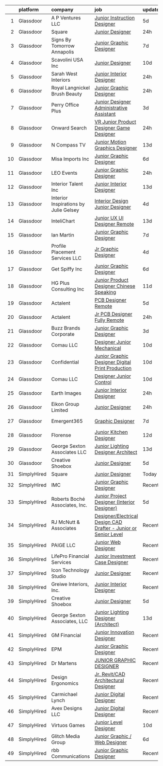 

|    | platform    | company                               | job                                                                                                                                                                                                                                                                                                                                                                                                                                                                                                                                                                                                                                                                                                                                                                                                                                                                                                                                                                                                                                                                                                                                                                                                                                                                                                                                                                                                                          | update_time   | location            |
|---:|:------------|:--------------------------------------|:-----------------------------------------------------------------------------------------------------------------------------------------------------------------------------------------------------------------------------------------------------------------------------------------------------------------------------------------------------------------------------------------------------------------------------------------------------------------------------------------------------------------------------------------------------------------------------------------------------------------------------------------------------------------------------------------------------------------------------------------------------------------------------------------------------------------------------------------------------------------------------------------------------------------------------------------------------------------------------------------------------------------------------------------------------------------------------------------------------------------------------------------------------------------------------------------------------------------------------------------------------------------------------------------------------------------------------------------------------------------------------------------------------------------------------|:--------------|:--------------------|
|  1 | Glassdoor   | A P Ventures LLC                      | [Junior Instruction Designer](https://www.glassdoor.com/partner/jobListing.htm?pos=129&ao=1136043&s=58&guid=000001825d595386b9247b1c259795f6&src=GD_JOB_AD&t=SR&vt=w&ea=1&cs=1_b6c953a7&cb=1659423511822&jobListingId=1008034207617&jrtk=3-0-1g9eliktek61i801-1g9eliku1h4fv800-3225f967fbae159e-)                                                                                                                                                                                                                                                                                                                                                                                                                                                                                                                                                                                                                                                                                                                                                                                                                                                                                                                                                                                                                                                                                                                            | 5d            | Maryland            |
|  2 | Glassdoor   | Square                                | [Junior Designer](https://www.glassdoor.com/partner/jobListing.htm?pos=126&ao=1136043&s=58&guid=000001825d595386b9247b1c259795f6&src=GD_JOB_AD&t=SR&vt=w&ea=1&cs=1_d3b8b33a&cb=1659423511822&jobListingId=1008044709869&jrtk=3-0-1g9eliktek61i801-1g9eliku1h4fv800-17650a355c34feb1-)                                                                                                                                                                                                                                                                                                                                                                                                                                                                                                                                                                                                                                                                                                                                                                                                                                                                                                                                                                                                                                                                                                                                        | 24h           | Remote              |
|  3 | Glassdoor   | Signs By Tomorrow Annapolis           | [Junior Graphic Designer](https://www.glassdoor.com/partner/jobListing.htm?pos=111&ao=1110586&s=58&guid=000001825d595386b9247b1c259795f6&src=GD_JOB_AD&t=SR&vt=w&ea=1&cs=1_848138b4&cb=1659423511820&jobListingId=1008028432776&cpc=8AC01DCC8FF2DC38&jrtk=3-0-1g9eliktek61i801-1g9eliku1h4fv800-8ee21e6e7a4861dd--6NYlbfkN0DS4klEoT-72YiTRX-eCpqoZkSSEUVFDMFXU04euTm0xQhOiOYe2oJWiDNj_lquXxLFb0OtYnSKW4dM6pDGYKP9tGartCdpRQSkimULGehfeziEPPP9ABsP0L3qZpODt8kldoPJ6J_0mz_adiXivoFDxc_zeLUoAfhAgQpn724nT1E15iBT7njF1NC7vQ1NuKXphYB5xsmWEZHrV_e4SQVHnH9nbddGvseg2t-ae5l-AbcAn9jE8ztuwk3fs7Pvgj0Tp2NBhggy5nZp_fM4ROl6e9TPWby6IZZ3EEA8_K63qruGeJ9seLCJr4ENCdhbYbFGZBOyAvTY7ckrLmNEIeqWp30IZpglo1dKRpegPiLKt_EqmjWc_3RdRAixobeUrQuRo9d582c5GEc6SMwResiy0U3Sst7jn2DHIqLP2SFuWYX4KLvkPmU7oPNPYk60QBsX0QpDD68ZjNoUDBD13lqlKcqFTKX9aTmsW7_Em2Ps-nMm9zZc6_2AE5gAS8EjoxI%3D)                                                                                                                                                                                                                                                                                                                                                                                                                                                                                                                                                             | 7d            | Annapolis, MD       |
|  4 | Glassdoor   | Scavolini USA Inc                     | [Junior Designer](https://www.glassdoor.com/partner/jobListing.htm?pos=102&ao=1110586&s=58&guid=000001825d595386b9247b1c259795f6&src=GD_JOB_AD&t=SR&vt=w&ea=1&cs=1_cb15cc19&cb=1659423511818&jobListingId=1008022693902&cpc=AED165184C5D3F86&jrtk=3-0-1g9eliktek61i801-1g9eliku1h4fv800-a67a476fd24759b8--6NYlbfkN0APToHrk7ILONyRglvlT3LJMO76dZGJsKlG8WQjsY8Cq8sfDFa7YMJqm6oZMXXwQvY75ITod_lNfMSPf7IFS4YMwT2jQcZQll4CLxI3dWIMJKeTTvWRMEK2wVGkBSJulV8aHsUzKvEwNtcagAZ-fVmZmH6StCRjfGpLmhsIsRDh67hqU4DVW2FJ_Yk0UPrVvbBCuNtvmVJQ0U0H_TNrkPWwxB2DPGJBzTI_7GCIuw-Qb66KOPIbin8LMAk12nNQy7qdif_J6Ng4k-t3V5rbKcSo-T0B5-QK5thSTZWZmONYauvATB_UhMynhN6yJ04C58t2EivU5KLgDKNWEGbfKKYSE7gmoAzxGwiDpKitpx9gRUf5uZZlefiT973RdEQW6HY3jU-JRqcC9rQ_QqI2eCuczRYHzdfo1jxRTTOKkqlTxMEmgneKAgP1r-rNPz_3S5x_2Xe6HvtqtGRc7U91wvdXh57y_pzx8iamP3LYCw66tR0povQBlk1BosW6b4CP9XE%3D)                                                                                                                                                                                                                                                                                                                                                                                                                                                                                                                                                                     | 10d           | Las Vegas, NV       |
|  5 | Glassdoor   | Sarah West Interiors                  | [Junior Interior Designer](https://www.glassdoor.com/partner/jobListing.htm?pos=110&ao=1110586&s=58&guid=000001825d595386b9247b1c259795f6&src=GD_JOB_AD&t=SR&vt=w&ea=1&cs=1_25e44d66&cb=1659423511820&jobListingId=1008045473165&cpc=217C45A42544DB93&jrtk=3-0-1g9eliktek61i801-1g9eliku1h4fv800-ac62aaee4ca5648e--6NYlbfkN0A9kfZTiRYWHt4V_UlHnTnplz_AAP5eM0gguD2bxK_cc1X3QwunYtntffsN2-ZDTkWTmrgwhVw7xAzAU4V9tZj7Vk7b9azP5o_cWyF7OKrorpcnUkDNLe3Cvxomjb5n3QHwnsR2fkjf5qkoJIL8oaQQ6ffn6nVa1DjpnFRBWyTKpcsGMVwKM7c5csvcRh97HbTomUubHCZtaP1EZY3HqMgKuf-swkpEEV82nTjZ7ApuiY-cmSp48oKEtSP-rKXh3l0BGE-rM7GVUkf1Bsafkbgrq98JG5pZiOkTco7ECk-fwZOEe-qMHK8q6Sku2j9Bh2LtfpbSqS9mR3HP6AobH9tSN5PRRl1klumVnmws84a9ViFVy8n-jY4Ohqvk3T-iWf4UDYND5HDohDrgdeC8KVA9SbRMkIgHV69pYz8ARnOJOy3QRpn-h9HKkHe6Jh0oBb5w87A78XYSl2CF3IeP_3OJxd8epzmep4HXe9EKP72E4oG8ZKE0hKbX4oS3dcBh8nk%3D)                                                                                                                                                                                                                                                                                                                                                                                                                                                                                                                                                            | 24h           | Los Angeles, CA     |
|  6 | Glassdoor   | Royal   Langnickel Brush  Beauty      | [Junior Graphic Designer](https://www.glassdoor.com/partner/jobListing.htm?pos=115&ao=1110586&s=58&guid=000001825d595386b9247b1c259795f6&src=GD_JOB_AD&t=SR&vt=w&ea=1&cs=1_2f3cb662&cb=1659423511820&jobListingId=1008045002325&cpc=01657B10174A43CF&jrtk=3-0-1g9eliktek61i801-1g9eliku1h4fv800-421cbe952939c798--6NYlbfkN0BpE-cAQ5W3YA-r2UOG4w0-H5Jb_BoUWZJSJyhMu0PMY1SwZdU3k5qf1ZYQ-yXwxSs0iKPWV4IZNRz0iiLHN31d6WCXP7o2GtapHUV2QJ63hgmEax7XwaYMq0RB60QeCrB7JIqvD5tjYqVkKP4dQQdsPdpWj659v2Un56dbbeuh14v8qTBC2JYFTL_imgQzAIRA3hFBW5ySHDZ_S57XEAgT2xS5Y8Sf-F-KoJI5VD6RQOz19bsu0KHJp_5qyKwDwTTFeFyB_90EteODm3wxL7PiAyhKUTYIJPWGqldI4V9GJixTYWCDbIYQ-EnyoFZb9DmfHyjXwzS4ZijZHCjRbji3vCnQyFo1r1Rr6dpYAgTHRKq5EFNULu7FYxpXPnj2ZFrbrl3Z4RYxxcfWFeDI7Bn1zvfhEGvD1cF53NU9QWAlMAWcSQe35q6LT0eaTHiMaBqrdAwaw0RDSQNhDViVyPUE90w28_gf-ZZ6AehyH7m9qqlve1HuE-wg1BOKD2y7-xs%3D)                                                                                                                                                                                                                                                                                                                                                                                                                                                                                                                                                             | 24h           | Munster, IN         |
|  7 | Glassdoor   | Perry Office Plus                     | [Junior Designer Administrative Assistant](https://www.glassdoor.com/partner/jobListing.htm?pos=117&ao=1110586&s=58&guid=000001825d595386b9247b1c259795f6&src=GD_JOB_AD&t=SR&vt=w&ea=1&cs=1_80673848&cb=1659423511821&jobListingId=1008038045942&cpc=7F6F94E2229B3AB5&jrtk=3-0-1g9eliktek61i801-1g9eliku1h4fv800-dea08515077e5541--6NYlbfkN0D0ZqxdZg2TwcIemQ4yr89eGinLCR7bn2QHXosobzuZIHsiSwugb_1pIJNK56fUlB9z4Ba1KHhOtesbdIocpEw34sEX8Qsow8XOsXqHpg40_AA6to6_lPMxW9PdKXK8nfrzQcxtpcC5xJaFbEI2J4ueVU1_UGLydAKk37iIWbu2-aNeHoXiostu1sAUNjT6tRCTIOP7OLfaepOcaxK10jW81CdZfBe7g4pyAGyod7pHSVk-sckj9betvdXr16293mV74vH8CcZSXN3A_hm6VnKpWcAaqK-A8E4On5hBmRV2T9R5ZVp64ZOpTBmqKy8dwOFnuY-begh1Cm4ndh1gnBa4KJy1ZAw0JMoKRPSsa9j1q3NNNnbINYS38OhpAcHE0BnZanMstoMDqejy02D7ppgsmz-EVSQahHP5HRsFfN26_fj6mx9svzLfdJrr7RMARSZ64p1JHxs9Dgaz7doNpLfggSldHinknJZX5VmhI0ZDrO-P3-P9gigLiS4syDR_tUOtrX2uDz7bEJLByku3MW9q)                                                                                                                                                                                                                                                                                                                                                                                                                                                                                                                          | 3d            | Temple, TX          |
|  8 | Glassdoor   | Onward Search                         | [VR Junior Product Designer   Game Designer](https://www.glassdoor.com/partner/jobListing.htm?pos=125&ao=1110586&s=58&guid=000001825d595386b9247b1c259795f6&src=GD_JOB_AD&t=SR&vt=w&cs=1_e11c6e37&cb=1659423511822&jobListingId=1008046011844&cpc=2CAED5C921A5F994&jrtk=3-0-1g9eliktek61i801-1g9eliku1h4fv800-23ae7b5554010dbd--6NYlbfkN0B7YoEZZ2QAGDyEGGmBPAUWSHc1Mt3sMCn9FehKcWA3w0R0aH9tn_iPRcrT6N-MqNT9feaHJmheVURNHk2ViFlQoiihs_OX6PHKNSP9eYUINWltSyP3M8wxDe5DGLNW9sbL_IZ6P6QLtFW9k_mzOSzToTM1XI0nJt1nCY7JhtmZLFz97Z4EevwupUcf3DyReka48Hiiw_9VHMm3mQIvkyo8P2xzATqoMQavMAgv3_m0cp-ZmsPugANXre2V-OjsATsh-Sy-YRzOzdp1Nv_hvD0wsvNm6ajMN8ngepL8WckW3uOgg32OIMxaM_QCRNDa9GKnl5q7upRWRjhPb7elaCjOHJGjq4DkAE7FQKbH-W0de7wU_dUPxJRhkGRD5TKPENeH7IRVe4caMRww6pWpKpt9dktZEBlk42aKsL3RaYjbNkG2mwsfKq6ZRLGNcTAjjRfwvF3N5ZyR3b7q39E1-sfGA_6UXmwZIpzvIWGaUz0OdhSQEn2yWA9russJixq2IWRuP2JuiJbj1I76zbUcCnqHfEvv1YF1Dcz0-9PqqEOmYPWcKDEdYyL7IRFh1PwOHEeADeDuZ6jm49wGrODUoh7BuFISizAZxWnsBvYBaVJJJqVjmAPclY1lrBFLgkrMFyj3LlbB-q2nTRJoFBJ1yxosqoW5mA-OLurDAW_IItf4a9s7HUArZQD4hZ2hbgjN8JRxP45Z45gE8GnWY_b0RZc1ft89UmxZHkTMzC6R_TbmK-tZC0cBpVvtesinjvHw5QpHBDVd3qQKI0yWff3s564OhE_vaJbiUGDvupv-VSmt0W_xz-RbOdMftZDju0lMwrOJ0XS1yTlbKdruSNVL2a2wFG4SMB-wjkj4sD8KkB-P2QUrD9OvPhPTMHeG6sRTBRWX5ZjsTxL26JI4YdX6LDLb5jn16OOuAkG7lbMzKoeJi1PNM0w-dQHHls0_3Uw9YbHtS3VbQsrXoqsIyvdwz28OCfqRUHhqYFNUnWI1HAu1hlm73N2OP17N5PMe7zDXV7hMKuy-o9QTGQ%3D%3D) | 24h           | Seattle, WA         |
|  9 | Glassdoor   | N Compass TV                          | [Junior Motion Graphics Designer](https://www.glassdoor.com/partner/jobListing.htm?pos=112&ao=1110586&s=58&guid=000001825d595386b9247b1c259795f6&src=GD_JOB_AD&t=SR&vt=w&ea=1&cs=1_5425d237&cb=1659423511820&jobListingId=1008015223365&cpc=6945AE2F4B03E059&jrtk=3-0-1g9eliktek61i801-1g9eliku1h4fv800-ea05ee95f4ab9eee--6NYlbfkN0BdDHiSlq2TKVYTvK036ioTcRDjelCKzvFOpLFiF--0iUzYErW7nnYgtjlTpPrgpzWHjaGdMKsuTfltvkixwiJQfS7Hr_5e22uI0_wlBzVCYzCQxUEmhsjoIjfkh4_890S8lXfgaiQlMsT5GjccUMcdSsJ-uFjRIf9wWVrOwD2rggJgLjkV0g2wtbcWWR4lzWMvYWnojCLhkazpLy3MFyTf4PHVPQ4jTKZeq6HpbVpfgOfSOXh76STCVbvwBXKkQzBQ9TgLrD_1CHwBy-QpO19o5To7Hryx3-4eZWIvYzzTHKdZP04-1o5p3cekDjeoHLm6kT72Vv97uhIqRpGwS0OjDWDJXunxKaS_Ym6A4xsLiXIRWnvPUzF7QscjJtV7a5Kc6N0y-sNKNWUPcaMccF6cX7QuUqJw6q5dYEqiiWkfMc6dkxScHS2wRVqSyQCnekqpS1xXt0liQzanwwy2bAc9zM4Nudwn4kp8T98cbruHayrEvZxSjrwSZ-75fiKEU2Y3L0oZDiQIzQ%3D%3D)                                                                                                                                                                                                                                                                                                                                                                                                                                                                                                                                       | 13d           | Lakewood, CO        |
| 10 | Glassdoor   | Misa Imports Inc                      | [Junior Graphic Designer](https://www.glassdoor.com/partner/jobListing.htm?pos=113&ao=1110586&s=58&guid=000001825d595386b9247b1c259795f6&src=GD_JOB_AD&t=SR&vt=w&ea=1&cs=1_4e5f6313&cb=1659423511820&jobListingId=1008031590393&cpc=C4A69CCDBB3B9599&jrtk=3-0-1g9eliktek61i801-1g9eliku1h4fv800-b1aed8eff658bced--6NYlbfkN0BW6QI0tSpK3g92-Yf9PGUZqDECyaAu3fyvcJG7wW-uOSwkns76Rjw-eNTFEuMJMoWAqyOKi92TMFOk6nUloYADnQ5b1Th0o5ZmkgyDq6r1y-x11P7zvRlhC-I3UspMrPI3QPnEhalMoja3RcSR4JNH6jU_SPCysLEJzHGWU7dRDnrIqlhuPiLro4qOFj3sxbymxRmniDDPTD60g6fhEIEeAq1GgOrqrjzkpjln9WSqccjCDSvqVmgdW311j_BDCIOG5_T5TzxI9ZRPmSkSovOS_Al66cUF07WipQxZA_SmYss8eN0UeKagD2GtiFYCknW-9YapXIR2BuFtk6oP4HBDhiSnM6Fysy0NoSSTbLYvgmG_K1GvBpOT0V2FVv_-Q2J8VWiS_XQrfb72MF2Go5Is9pB6TdIIeLbl1m4auRewK9Z-GROJvfSdixHymdNkOXYHLplaY0tLzBL7Z0AeqNmKWR0IbLlkbjAlTlopLaFVYTCU7GyK1zAgVIaEiSK7CTQ%3D)                                                                                                                                                                                                                                                                                                                                                                                                                                                                                                                                                             | 6d            | Dallas, TX          |
| 11 | Glassdoor   | LEO Events                            | [Junior Graphic Designer](https://www.glassdoor.com/partner/jobListing.htm?pos=104&ao=1110586&s=58&guid=000001825d595386b9247b1c259795f6&src=GD_JOB_AD&t=SR&vt=w&ea=1&cs=1_6b32f72b&cb=1659423511819&jobListingId=1008044713980&cpc=235F38378B0CF412&jrtk=3-0-1g9eliktek61i801-1g9eliku1h4fv800-251993c851a85eff--6NYlbfkN0CNc4_XkOrCJIG4rbt7jOELJF_6cAKStNL9BRzWr9Kw7wdakKiy0O99qzqOGfkyO-YeBrDOsOQrLVQCoySknxySUnQvXpo35f-aJKMH4TBJQlu60S_QJXJc0AEfbIynZZqbRlJCEncPpb4IJJEKo_GGbEnSLVFQZysL3bTWOd2AiWGssLXZooU5_hAs5ZEqZiJ4A4EPC33nrzvuZC6sd2JHriAStbvAqnrdHlw-lvEV_gn-SLkgYipCCPWBtDdLaTsUnhtXKbJldfiPJUvMPrtQGtyqQXCSJG-CJzWGmS8PpcFZSt2KTD6Y7fBOE4H0hYvELZcSD2dtjxx7-FwzenI2voiArgZl3jb0fzPn1quevvnWMu0ElTerZnGwvwcNn2fn1pOh9LeWW-LSraEhxH3XPAp4DOA8VzcqF4_JE4O_4HOLDpIM61oyjJw7QL0CSdfTQ_f9YywIJB1S1ZsuEO4SH_Xvi_fH4ubQO0YPnMWembAJgONY3eKBmHYtVfsg_gcNb3XnFeVICQ%3D%3D)                                                                                                                                                                                                                                                                                                                                                                                                                                                                                                                                               | 24h           | Chattanooga, TN     |
| 12 | Glassdoor   | Interior Talent  Inc                  | [Junior Interior Designer](https://www.glassdoor.com/partner/jobListing.htm?pos=119&ao=1110586&s=58&guid=000001825d595386b9247b1c259795f6&src=GD_JOB_AD&t=SR&vt=w&ea=1&cs=1_ea076b2c&cb=1659423511821&jobListingId=1008015004443&cpc=149B3D5996025BBA&jrtk=3-0-1g9eliktek61i801-1g9eliku1h4fv800-5623d9c276928855--6NYlbfkN0BHO6Xna3q-OA42Vsaiw1ZeznZFfapgo8usajcmRKi3skOMo-kYHK_BA8RYVOp6Cz-nJ1fCBUegLUKoJZYgEL-r0PEC1WQFeAmxOuOSQBwV-020M73vRBXT7Pzei6dI3BhQwnWid_ESoH32ObCC5yWRwRzf2Z0CiUj1_rvk6qtcEDgNHWFc9zC0atTEypvR8E7TI8WFkfdnU-H8SWkSdt-a1sh2q_DmcrV3Ef8BAnES-d1OO0zPOYCqvOqGu4wgEM1X6NJTZ4VE0EALQPZvqsvJEst6Sg4dOFbnk-n_90aApozlfjaVdXET5pJacvCK2l31uDUnT2KAeDuKARhm0ehXya4im2y9232zAovNZH6Q5MzBnVQ7d1s1MtOXpB1e0DERgoeyj2olMos6oTEeV4hNs-m2dvXQVfnf5O7nX8PnH8xm7YPZT3bJRaBBAp1N_61SjALXMEMff8CCbe0KbfLJyQjiAqLhbCAOLYfhSN1Cbj5mWUuEZd-ZABYk_eieOK3XTcwe6XbXcA%3D%3D)                                                                                                                                                                                                                                                                                                                                                                                                                                                                                                                                              | 13d           | New York, NY        |
| 13 | Glassdoor   | Interior Inspirations by Julie Gelsey | [Interior Design   Junior Designer](https://www.glassdoor.com/partner/jobListing.htm?pos=107&ao=1110586&s=58&guid=000001825d595386b9247b1c259795f6&src=GD_JOB_AD&t=SR&vt=w&ea=1&cs=1_c6ccd3d7&cb=1659423511819&jobListingId=1008035630445&cpc=ACBF47B84C432121&jrtk=3-0-1g9eliktek61i801-1g9eliku1h4fv800-29ac1a4245cbcb57--6NYlbfkN0CB1tmP7rfbaHtYFmPjg1Xv8BJr6DUbyz0HQmM4H563ArpFMs2Wc68sjP43FsWD8c0ZpTOdmTPgwtM0goJng_gGnJZuzUpbWpSNvKXHChmKhvv3RehOaLSZJEKYp5ZiVmzqd0ZaJ3dX8TJiks7HyZ1vWF23aroZegSno7Z75eH-3ZrTNMzX6zbmfBdf-lNOQvH5G_iuNQpPJU3jH3RCnvHsKBFLYoIdPDWBdsfHg2pUZo0h_fPFtpxETNwOBat5I6gh10xy5sLNhty-W7hvGlkJZVrPWGsSFLH-t912SVZyF4ZurpWo-Dbf0xHp5PZCAtNsHv34TMw_xcMgrX7JYaySioFTFE__1GgOOf3O1Vfq0qWzTUdFuz7rYq5GfgWhctgGpkaKzHYnufgdcIBSqzH8qRWjLEINnFewa_JX5xWFiNRde0rCn317eQmz62wccDyfw64egrDwCsi-25QO3SdyLOrEaOOtd9KQ9x73unGE0OT6VxCLO0uTbn9BtEuehyHAvGoEtabn-0nnS8zHuo6z)                                                                                                                                                                                                                                                                                                                                                                                                                                                                                                                                 | 4d            | Manhattan Beach, CA |
| 14 | Glassdoor   | InteliChart                           | [Junior UX UI Designer   Remote](https://www.glassdoor.com/partner/jobListing.htm?pos=130&ao=1136043&s=58&guid=000001825d595386b9247b1c259795f6&src=GD_JOB_AD&t=SR&vt=w&ea=1&cs=1_a6919d33&cb=1659423511822&jobListingId=1008015971312&jrtk=3-0-1g9eliktek61i801-1g9eliku1h4fv800-0dbe805531d277ca-)                                                                                                                                                                                                                                                                                                                                                                                                                                                                                                                                                                                                                                                                                                                                                                                                                                                                                                                                                                                                                                                                                                                         | 13d           | Charlotte, NC       |
| 15 | Glassdoor   | Ian Martin                            | [Junior Graphic Designer](https://www.glassdoor.com/partner/jobListing.htm?pos=122&ao=1110586&s=58&guid=000001825d595386b9247b1c259795f6&src=GD_JOB_AD&t=SR&vt=w&ea=1&cs=1_0489c2f8&cb=1659423511822&jobListingId=1008028554443&cpc=AC285F3A3ECA6BB0&jrtk=3-0-1g9eliktek61i801-1g9eliku1h4fv800-bc80a271ad76c85f--6NYlbfkN0Da55cD5SyBLpPH7k1CrVrulUOH2z8rmQzTVue5eMZiIb3wkNQGtKppyEjT5HSkoW-pTH8ZvLdW1x0bHRMsM0UCYHXQxyvmqEXNWoY_1xcSEbmLL4ZwkruUawrVGbAF4JX5pIFoHoT0RhNKAuy3H_47l_iaWQWqHjrkuHDq6HNU53Y-UuelfvGEzaXjTO7Jt1xWctCQThOSDwytvW--MySY8wKdAoWmibktOxFVOieSwWy7jQSMu_-hjTbZ7YOkSEu2_Lgpgk2qSJHZ1mCrNcEWEPl6wHaW9ouyu4KgBkIXQUdYuHBkU3zcBiQeJYQ9K7iRkmtPs48Xb90lQDrrxsMg60hn2qa4sYL-hazP-nvqmYTcUytDDrd4wKO_5iW68BjU6T5GEUS0SrbTXWpanaqOeWrSOOi3cYpErFJrWaSr1-oYk8P8x8XFtm_4ZSYjOYvayFyrR5oKe3A0HsUmyEWFIUAtQEzvI4RpB-sRO7r3l3KQcGDLLG03vu5cpk7W7v6nOQAC1JmipWKVdOVQc5b1zW8iBD06TRCNsIu7ad3ZxbL9Ypb8Xez2rmT8l-EeD8p7VTiDN7c3q8YthQxstyhvZQDlGowxhBY-beuN_skCpgSTn0cYhQn0)                                                                                                                                                                                                                                                                                                                                                                                                                                           | 7d            | Manhattan           |
| 16 | Glassdoor   | Profile Placement Services  LLC       | [Jr  Graphic Designer](https://www.glassdoor.com/partner/jobListing.htm?pos=121&ao=1110586&s=58&guid=000001825d595386b9247b1c259795f6&src=GD_JOB_AD&t=SR&vt=w&ea=1&cs=1_399df553&cb=1659423511821&jobListingId=1008035779308&cpc=334ABAF5D42DC775&jrtk=3-0-1g9eliktek61i801-1g9eliku1h4fv800-bc00bc8c833fa788--6NYlbfkN0AB9QmTA0CCjNV0D_cA_rQfbQIKI-slyn3CIlmX3zDlnjEI3r6Ie5n1aNp-tGvbrIQstucOv6WKlSuZQ0JDEwJVGeVHKP8I8TrFNQPxQxFrIV-j-YcZJxG20czVRMppcpit16f4uHrjMQE9Wpq8dkWE_C3mQvcum8IDuT-vDSX0KXNJCODtai5En8zySUZe08hfsTPdBOh-N6grHE3iamWBW14R94uGhj5czFKbVznIXnI7gd8PQyONur-yWb3NNdzRY1WskHLaZXwjUPRnpHnTDwXFhdcvW3O27AhqziaV9wU2xbkhrepjs17N1CQXvpVxd4XLTnXQN7RYvxei-sX5xG3IbEoDkxJWr8NpAB4QV8B8qyBAfc0kWtzusIc-ZDIVq9iqvcRpqGql5Qf_4LNUz2DHwH_ODcUi_BmrsgzCPn-OKY_9DjhtCxSdejt8WQPmCcWvhVUskuJb12NXQIaUdPqxLSrwZ-zcZPdPilN-lnCCh6QEF1tcgQxq6MgJ_8cQmOf7PTWC1ohOObLXnJcsdpsMi-vlUG6FS6lDgz4Jwg%3D%3D)                                                                                                                                                                                                                                                                                                                                                                                                                                                                                                                  | 4d            | Washington, DC      |
| 17 | Glassdoor   | Get Spiffy  Inc                       | [Junior Graphic Designer](https://www.glassdoor.com/partner/jobListing.htm?pos=109&ao=1110586&s=58&guid=000001825d595386b9247b1c259795f6&src=GD_JOB_AD&t=SR&vt=w&ea=1&cs=1_2e27dfbb&cb=1659423511820&jobListingId=1008032199855&cpc=8CDBB1EC89CF7160&jrtk=3-0-1g9eliktek61i801-1g9eliku1h4fv800-281942cb4587cb48--6NYlbfkN0BiI5A7RysjgV4alX3lCiugQpKmNXiUiBonKasdnsvkytSvxcIZbQByyNNfu2NlcFmv-iokZRUngi7B5fJY-XnoOah4PRGGZld3e4bo3O34ZwqEwh66V2vXMbYmkuliGBRCO4RyBR3Tcg83eeJNHmv4MjeAj24Rxcv847MPqcfLVe3koizxKGQJ_D92araEm-IA3T3ezc_K3gVVNk1-BuRFxpVJj57b9mHTDudIRsyhz4wS1GT4WyU9szcgrh8lhQqeDD6JA0xqF8R63in7pnhcrFlWU4f1wuYwBOB-mGJY1kRwpIyAb2E5ZWnJ6mDxmeKCwF66ESiulG4mg2RGVJEsu-NmD-KK0gR4krb-OWj57NpLJcwREDFzNeLkgyJRQt6DWUJpOimrWaKVs95bro7zDgkAtEbgD_Hi1V-42kIBprEe7rSSlBoba-GnH_ko4-YeMyDLvyuSQJu6b7bYb1Ny-8waeqABp_L-L9H-bl-hKXPT7b2-Jh85owSyA4GR_OyNve5wS8LS8WCeC2s-JHZbZbMEn0LfVisjNcBVttP6Wv_YR5GGP4MPOypCsr2EG0Hp6ejvIq6gOQ%3D%3D)                                                                                                                                                                                                                                                                                                                                                                                                                                                                               | 6d            | Durham, NC          |
| 18 | Glassdoor   | HG Plus Consulting Inc                | [Junior Product Designer  Chinese Speaking ](https://www.glassdoor.com/partner/jobListing.htm?pos=108&ao=1110586&s=58&guid=000001825d595386b9247b1c259795f6&src=GD_JOB_AD&t=SR&vt=w&ea=1&cs=1_8bf4bedb&cb=1659423511820&jobListingId=1008020275272&cpc=01C0F35AFA5AA31B&jrtk=3-0-1g9eliktek61i801-1g9eliku1h4fv800-ef7f2f6a89d72898--6NYlbfkN0BHIfC1zsKGIu0R3teaIu8liT7fbRNLaQeDQfcPJweUK9FtGyWMTNeDrdW8OIZeMwx5Pqhuhc7e8vWXfGGYlA-tJ82GeO26N6khfRvPt27oZWB24fwSkLn7PqGQpHmwcQnYtH0i9LddaMMhW0n_8QvD38kMpq7RtKAM_CilaE_0DxrGGFmHJPd0kXPyAn6wdQKVvFa2EU7BdXqstdez7gWDLJBWytS3o5SDiiNdNXF6PFfVKmRrQw2sFG6h3sXeOgVp0IHCiurb-rN8ycLVDdfqo66eFjamcCJWYTgQ86lV-dy6lex6fZnjrMXQxerlr0M5KjZRIULCMq_OgxxIVovcM6_l1zvCdNCgKZP1LVotYjQ1TeZs64CUDNfvYaydioG2K3-GPoUDlsvCh1QifMwvSUgGqG3t-UpMc_5dinPQETAN-Z-KQhF6kTmTyVgs9Z0OvhsUbku2u9EqMCUBxnE9ZSaAqcp91RwCGP8FNdAF_-6djQoVh1m6q_8um4A2-Iw5RtlxX6KuveeSKudRewBo7fEpWSGApOg%3D)                                                                                                                                                                                                                                                                                                                                                                                                                                                                                                          | 11d           | Los Angeles, CA     |
| 19 | Glassdoor   | Actalent                              | [PCB Designer  Remote ](https://www.glassdoor.com/partner/jobListing.htm?pos=124&ao=1110586&s=58&guid=000001825d595386b9247b1c259795f6&src=GD_JOB_AD&t=SR&vt=w&ea=1&cs=1_944fa66b&cb=1659423511822&jobListingId=1008034383531&cpc=8795CF9063CD573D&jrtk=3-0-1g9eliktek61i801-1g9eliku1h4fv800-6fb0c064db6a589a--6NYlbfkN0ChYVx_I3yfZ_JDY3EFoivtqvi_stwnZ_kRt8Dowt_l_d1ydueao4NE-oUleRJ4yhgzUSivYVIO_yvYWBiVPNKzplMcsbTJY1369zMtmZnJ1Bw7YcJTeiIlHGzU2OUWeMRLOx93x6tnB3JJ4-4aHeXxqLD1rJ7hWQIObeU3_qNOpxU_nl466G3zRHoBOEmHsK6V0luXuGDJhc9e2uCyoGHM_QD0t_4b_zGBvwI6XNv3G-nznhQlgtfUZpTlqJNwsa0_EvZFjQ4H1RuldZw5SzNMT6kp2y9Gnba5AxsimHH8HSdOgOWLrjRrTC5ouXgKcSfwaSHxOXwlmimZL-NaEvD88xDwIfFCUoEBQh93xrcB8Om-DVFVyXDutDc5_Kp_BVF8xVbz-mJ2QNwUCQSVC5M1RZ4-aQkOkD90Y3URDWOu9o0PSFleRoiX3QyW0r8Q6u5cUkyD38V7K_ionEJyOgtXhfGz2cDfe_svZcWMs7IQusuxRQuOvRcHRfnjfeEmd_JA8HuWMqJw_e2gkmd90_709ZekvivRXF-SnreD6kMMyU754yCDD_mlNNX5MKrkViXxO0mq87O5dDqBRTylgmzeyyEy7pYczI05MK8hmc1uo44PRRWbqD2B0hMkGkurej96gpz4ZrNb0vHsknVs8RCfwalVH_mltWl2wGmdemp5wqwou3yizQ12zc2SU3HMJ-AHlnCkxwrpP4nOChb2TM5Lri8xrF1tAiow8HhFpssxDhyu1aU6iegJhnSdVjxN1En7IK09mwf18IyIFBy0gAYMQG_tLAgf1AxnxedCtAjegSLZ3tUXTQ1c_QIUG20LIY23rcz9SXAywDg7Jyi-8f0A4pVe1KCNVAfuc2X8z8t3tvef9QF7mSr6aoNnbc9f78g4qEFIAsYapg28t1jMh8LzAdnCJlWWXNdvpmpewheeHfhFbMyw3yfWCMxxH9nChJc3pZztT6U4kvDKNpY67f5z)                                                                             | 5d            | San Jose, CA        |
| 20 | Glassdoor   | Actalent                              | [Jr  PCB Designer  Fully Remote ](https://www.glassdoor.com/partner/jobListing.htm?pos=120&ao=1110586&s=58&guid=000001825d595386b9247b1c259795f6&src=GD_JOB_AD&t=SR&vt=w&ea=1&cs=1_5f345dae&cb=1659423511821&jobListingId=1008043320146&cpc=2CAED5C921A5F994&jrtk=3-0-1g9eliktek61i801-1g9eliku1h4fv800-0c0a290917e44a6e--6NYlbfkN0ChYVx_I3yfZ_JDY3EFoivtqvi_stwnZ_kRt8Dowt_l_d1ydueao4NE-oUleRJ4yhhu6_SvnNr1ClYJTXE2U8E5ywS_q8ScNcSKjmiDpGTsJ2-K_-hkuLtuw6P2suJR8KlS-_P2AGcMFbFstggASmHhP6IA-2gv2BFPqPGPbmSMuCQw5iBVxmM1zVr9Bbo0iFO4xam3NrJZUJvYjaQWNB7y7cxhX8RvxP3HskZB52DWp2OvxiDS9K4vzPw3buAPZqdLQ-7THkTIlU_UzGqFRuTaawKtt79NvlqT_gACDpXfYAXqHqR1OIVnZcp-coKNe7ybJd8aEGQbRM45FyxKinuvP9NR5pzMM-8HggN_IVWi01jEExNOY9p_PQ8Et75xxqpCFKaY3k_AQrY_mo5jvXBcRJAF_w9KCjfCsoOlC07ZoG6Qz_86fwTH6RJsMyPd5TiSA1W135CPBYcXb6mYjAHymmYMRnCtBznuTC_9Ofhgwo-Q9oS1kRzzJfq0KssaMDqRLElBpfIELR7FEBKeGBHceGV0GWZoGs8TPpOHpN6gvUWseW5iOlBSndg_Nz7c6SK_pzrLC29H5zOXRngU_GMwR1tw3KL1nL3h-q1L73RM7AiFnEHAEu7gotwJXLugdPyuFmGnDKsmHgf1T7scc0f7LBErH4Cc5hGeSLHnelZ19Y54FVJWevZ5hovi6k0L9qtoSIhf4FdrFo8B08yM1n8eG8ZndMPntdPrwtH5obeP7XZv1goDFqpFZoO3xIHh4ZSSokZw5mC4tchlkFKj-qA7um5kRcx0U15mCjTgY5G-ZiweD3aiS21QzTDUgDdCLWNTy2XZvOB3Uy1YfdzgwBHErSMvjqi-Z3b9b1dgtgZQIKxBmOGw20omA4qxqf9sMYqFoNW_eD_67z7HX_9QUFcXC_JPyf-RxS8s6jUCf_X6E8-8qNcfMFdDANyCYS2JHQO5HzJbWOHKaZZw1RuHEhPXjLpFXxDJh0U%3D)                                                     | 24h           | San Jose, CA        |
| 21 | Glassdoor   | Buzz Brands   Corporate               | [Junior Graphic Designer](https://www.glassdoor.com/partner/jobListing.htm?pos=103&ao=1110586&s=58&guid=000001825d595386b9247b1c259795f6&src=GD_JOB_AD&t=SR&vt=w&ea=1&cs=1_8a7ac778&cb=1659423511819&jobListingId=1008038403795&cpc=90C4CD7F4113B630&jrtk=3-0-1g9eliktek61i801-1g9eliku1h4fv800-bbc80369bec86541--6NYlbfkN0CUB8C6Zrt72U8biIQQfEaXDH37uDeO0jB_BBUgr-W5pI5e5ZBMQb1J2hHecl635HwL2PwIvcdvBXPQLefrMlYVGeVJRs6b-cs3yXkgeGT5p6_OqiY-bBOxVKInDCAvOQP9N6bDVhoU533FIcvyC5ExdywfYS3gWfm0NY0XLRnHHK3kJgy38zja3XNOA4BcIj4wsrHH0VS5KcGed9EUFVYxs6GYQb4RFc0wx20OlkPX3QWDtJ99ed222poWMumjKcnLR4hK60bItiJ6rj_bdGSonYghlEgf1LUxPp5Jm2xb_HDUjsjoeqE-6DuJhOlX3WX1odlLIv-eShOhGuktOJpNEh2JEJdyxgnbVaowckU7wzq_2QN8u1e-Mh9vQx8eD7jDWOVH4iJ4a0LhDOelgo1wKHFE6izsXPGOL1urym0dC53bXbUSHVxSbxztQ5l88_9kkWyFlQj6vczJnZu2s6dST4JFgP3CyvbwLgc6Zuv6qO4w9giDH2Ng)                                                                                                                                                                                                                                                                                                                                                                                                                                                                                                                                                                           | 3d            | Virginia Beach, VA  |
| 22 | Glassdoor   | Comau LLC                             | [Designer Junior Mechanical](https://www.glassdoor.com/partner/jobListing.htm?pos=114&ao=1110586&s=58&guid=000001825d595386b9247b1c259795f6&src=GD_JOB_AD&t=SR&vt=w&cs=1_4bc0b975&cb=1659423511820&jobListingId=1008023368303&cpc=32EE424DE2B657EB&jrtk=3-0-1g9eliktek61i801-1g9eliku1h4fv800-aec58222564475b4--6NYlbfkN0DbM4wYFu_sdyoYS2kWR1t0mwynfixhxc9U_5Iqec7kGHjHGYw-EY3xtQoD0M-HENCAP3q6wUvvgAu_9ERdkoNWbVgt76Zorpq76yf4P_UlhVDCHZS4d5-j5oSE9lhZs8GelPrKAJ_-BL1n9T3qgIzNHz75OzNWTPfJjgJBlsew7c2BBm9odh1zWeClPgs1wf9X0XcAjE7GwfbUDgQjPcdnghSzbbbaGPUZR1lVpRA_oQVqLIX4vm3B6UfUu2ioEAQd6LyeqB7M4hHzeSHg1lW088HS7f8nZD2Qr71mSRgmPuune1w_XeQRtJUf5hQx4Vf58qVIXwrGXH6HP9IXp5SapQNyuFBbYgclwzlAmhC_bBj3hTDCiLCOoWaJi3YhIJ7ZqcYtRusZbMEm_S41Z0h_gpj1fymI-7oXL0Es9-sIf1RVZbq5Wi1hZLuYb9sB7cEWBM3zdkyuIyQFyJnR35BnbGfylQQjZ5J4sB4mCTGHxrBwryn-B63-ljW_qsmfTJPUlTr6BYsH494hihQSe5URgigqsPGwlqqquLNQGtri6g%3D%3D)                                                                                                                                                                                                                                                                                                                                                                                                                                                                                                                 | 10d           | Southfield, MI      |
| 23 | Glassdoor   | Confidential                          | [Junior Graphic Designer Digital Print Production](https://www.glassdoor.com/partner/jobListing.htm?pos=116&ao=1110586&s=58&guid=000001825d595386b9247b1c259795f6&src=GD_JOB_AD&t=SR&vt=w&ea=1&cs=1_f3a2d863&cb=1659423511821&jobListingId=1008022762610&cpc=AF1E4A3695F490BE&jrtk=3-0-1g9eliktek61i801-1g9eliku1h4fv800-15cc239f69d159c9--6NYlbfkN0AEEmf4gNh4XgDtJjJu_YulsdDVW4jXW_xJBrY-kvSvdNnL8XfKurzs8UtOQlBMyR9XmOBvYp9Nro9cGyeQneX3jlNP0TxIF_K_sGPc5MWQdfFO9MDbkJnvCqWu-nD4RYouZWcJLNdhq02Uo7LGvCnqHogGLXlPFZrpzwkqf1i7OXJ-jPiUoFTdBBhL6q0S3fCNRAnejfZWL1K9TyhOZxa2cRQcsFKDBMX4bi_2jADlSyG2XmcZDftk9QdgX2rLiQ5kBwJ3BZlHAAdMld8QtGBJ0tIfbBerxMTM4X6PSViYRfdyc6Qu7rumzv8a8aMaCqxs8_AVJAwntZk4cD92nrRGuMZ1d81ZUxuma3UXBL-nroHUKVH0Yb7UOju_ld69POzdyKLoVRUrgLOOfxFWLP1Mt8gtJCthytNoJoDjF4fUbql8OLsT-abeigvPpfNcgNyDrY05Ys4lvVgJKqn7A5kehTBdhznVjZwUjl8l4uxccmqWul6zZdcHq35eYIDaZELPk7xUNRvq9Ahx2JEx_y9o9NcAKgRmd2g%3D)                                                                                                                                                                                                                                                                                                                                                                                                                                                                                                    | 10d           | Washington, DC      |
| 24 | Glassdoor   | Comau LLC                             | [Designer Junior Control](https://www.glassdoor.com/partner/jobListing.htm?pos=118&ao=1110586&s=58&guid=000001825d595386b9247b1c259795f6&src=GD_JOB_AD&t=SR&vt=w&cs=1_35c8d74c&cb=1659423511821&jobListingId=1008023368301&cpc=6FC5BA77C9A4CD78&jrtk=3-0-1g9eliktek61i801-1g9eliku1h4fv800-3970f734701e6a08--6NYlbfkN0DbM4wYFu_sdyoYS2kWR1t0mwynfixhxc9U_5Iqec7kGHjHGYw-EY3xtQoD0M-HENCAP3q6wUvvgMLG49NKBV2esfRsfAJ55m_D1Jh34GKKNlmMSvXjKH81J6UfrWBdv8NC_OEGpergA_FsefUqhWPdCeNBucaQlj38SKvt4FG-onrwFPk0t1LwagA3KS7Hww2vErxXGqR7ATxqAHIP5krcSbQrGXbl2kXll9cBfqL0fn7Kn5naxzeLbbNLlOEuKZuaXBzieCnRsqdsJt6PxxEiK1l5SlFDHSotd4xbtLw69V2EUq8xh_UrlBEEew8RKV6eoLWk_brQMJfpF-jFiDrKxyRsRbJPy-syCmT8pjejDVrQGiAlVNyX7vqZYpnA9bHsuh520B9L3lHJjp4ssFI0rPhWNaqPOvBG-MRu9T2sNlcSh0Grx0-PC5ZfniXrMwJ5XbxnVQmgcq8aRYkQ_m2TPy9fTjH5bNEeggyaBQifkoP63tg8bxSvwO5i60erf3zrL8ysCHaUpoamsZ0CiwKIYIZFc6_8-at3R64AjyXisw%3D%3D)                                                                                                                                                                                                                                                                                                                                                                                                                                                                                                                    | 10d           | Southfield, MI      |
| 25 | Glassdoor   | Earth   Images                        | [Junior Interior Designer](https://www.glassdoor.com/partner/jobListing.htm?pos=105&ao=1110586&s=58&guid=000001825d595386b9247b1c259795f6&src=GD_JOB_AD&t=SR&vt=w&ea=1&cs=1_42fe1614&cb=1659423511819&jobListingId=1008045107878&cpc=DF7064BA3070673B&jrtk=3-0-1g9eliktek61i801-1g9eliku1h4fv800-64fabc0278206362--6NYlbfkN0BxkLIcfe0oqaYINownie861a0BJtkzmJW-WyGv8J0JYNFW8oQHz1wboO1O5b4LGtxE1phiDEl-DcfbjZlnuiO7SDUkF4XAbDgs9U_0hQZ97R9kbDMkSekYzhaU7a_DS0Ij0c__SbSP2aJ2o3HL1yZuhx3nkTjenx-En7r0MtC-u1O4wI62Sr6Dsz6SGf1EYwRX-krbJMrU6OxcIZ6gIivechLuh-98IE93tNzFVzZlQwB8tSNqot2UOhpwCNUVaYzuL8pV0LC2RtdwJoCWfkcAfYpUME5O5xi7OwGCx9CNqRLHlIAaHrU0HCc9wkdW1X4dtqtDxDgsglUsMZukek4fEPerhE1NmhJHq_K81dUpXqgItAWmMvwhQK0xmVNSW1-xYI_5mNx8T4VyNrCvUTtVeiuKZ1VND51PFOcdzbnbyurezypHdGskUPXVFZKi-LNj4UJ1r0gJn0KrO_ZJa704ys5ddLtgPKPzaH8IoZqsKB4Xv07l-bgF7rgPpdb6CXTrlWTemB64KQ%3D%3D)                                                                                                                                                                                                                                                                                                                                                                                                                                                                                                                                              | 24h           | Phoenix, AZ         |
| 26 | Glassdoor   | Eikon Group Limited                   | [Junior Designer](https://www.glassdoor.com/partner/jobListing.htm?pos=128&ao=1136043&s=58&guid=000001825d595386b9247b1c259795f6&src=GD_JOB_AD&t=SR&vt=w&cs=1_d45bd02b&cb=1659423511822&jobListingId=1008044301528&jrtk=3-0-1g9eliktek61i801-1g9eliku1h4fv800-cf8be087b59358a1-)                                                                                                                                                                                                                                                                                                                                                                                                                                                                                                                                                                                                                                                                                                                                                                                                                                                                                                                                                                                                                                                                                                                                             | 24h           | Burbank, CA         |
| 27 | Glassdoor   | Emergent365                           | [Graphic Designer](https://www.glassdoor.com/partner/jobListing.htm?pos=123&ao=1110586&s=58&guid=000001825d595386b9247b1c259795f6&src=GD_JOB_AD&t=SR&vt=w&ea=1&cs=1_4a2e9ded&cb=1659423511822&jobListingId=1008027978925&cpc=654405A9B1E0A9F5&jrtk=3-0-1g9eliktek61i801-1g9eliku1h4fv800-caa0474351eaf25d--6NYlbfkN0BTCpq13wLWCtelCOH84POQZlRFjfUKCtmt-L_UW9DrxS1QfPfEzZPq0MAshaasBjdIygRHYZoCrfFSim2_xlj-6Cqct-oe13E54HmvYHw-_g1BTFvgNWuAz8hKCcozb4uMaPRcWzEv3WwXHR8GrN7O7872fa5ZT7IrigrsDAtO1YekCF7boShpPIWfVesyAfmokLjDww5L3VH8NKcvLnwwGQefP8xvvmr8CbydYyGU58prFzqHyaxWhiZ-Rb_pGqJed-lX9xJcVIjXIomaY4K56t3aHZQyeZ6OuNXHr5FfNBeFOAvA5SAwHEyPdGfMM9YvGso6uVWimwl-D8pO31_XvsdHfq3uf36l9N2ziTYzBmF5c2QvGP6wp5j_x7bN-wzlht-i9jBtNrgFm6l7wTc8J3pKYa2R_kzaHGl8PQqhxSDBXndm216ICaE0M0PKb-Yj9xqqk0xZwwr7QL0LC_rh72b-cigXht6TjcaWXRou0Q%3D%3D)                                                                                                                                                                                                                                                                                                                                                                                                                                                                                                                                                                                      | 7d            | Parsippany, NJ      |
| 28 | Glassdoor   | Florense                              | [Junior Kitchen Designer](https://www.glassdoor.com/partner/jobListing.htm?pos=106&ao=1110586&s=58&guid=000001825d595386b9247b1c259795f6&src=GD_JOB_AD&t=SR&vt=w&ea=1&cs=1_272daec7&cb=1659423511819&jobListingId=1008017383459&cpc=B27F49C9D64D6F84&jrtk=3-0-1g9eliktek61i801-1g9eliku1h4fv800-332abd62bc9091f0--6NYlbfkN0Bxcx3dmgYsCIsthLuJfTmEXdAfGCRKBcxpQUKffhFnxEjZTGVYD2VJM38cdY6CUpn66Z9NRWgPRy4XYBX4FxuEcRgwRFcnOo2QONOoCp-_8-O0hGpggv-X0kXnix4KG2ryTOfTHogLZKjuTUHdfYB4QyYjypHBsfhUUqAWaGcrnJkvPDxuCXhwjtOnMbppUiMR6SbvdQNYCZex1tN3uE-24qQ65SBNLcV26AUJ4n-YVXH3ivnXZoSAYmj_01ijwX_VYMGpgc2LhtRDKNHx13e3mCGrV5ktnh8ohJD8bmyO8aDIhBmkrWejWu_Nm8iSCDz5Y-msBk-1DeXmyvE54VcSGfH_YNhsvHE6shAXcpYqiBIg9Es_ET_Wfos3AQNLwdoxrsu0jjuk99KmVZAmi5JiZUSPWh3rHVc2hqFxf5JlIVx1Uue-PwggLhJXbk_vCJNeKT4J8IimYpmHxSXrgkhR1hf8qmIRNwEfD82BNm1qHTL0UTqC53vmY1_QRn3CFT-Mhw02BF1DSw%3D%3D)                                                                                                                                                                                                                                                                                                                                                                                                                                                                                                                                               | 12d           | New York, NY        |
| 29 | Glassdoor   | George Sexton Associates  LLC         | [Junior Lighting Designer  Architect ](https://www.glassdoor.com/partner/jobListing.htm?pos=101&ao=1110586&s=58&guid=000001825d595386b9247b1c259795f6&src=GD_JOB_AD&t=SR&vt=w&ea=1&cs=1_0dcfff7b&cb=1659423511818&jobListingId=1008015082865&cpc=CF2714D673CA4E87&jrtk=3-0-1g9eliktek61i801-1g9eliku1h4fv800-a17d75bed4825def--6NYlbfkN0Crgxp2hKn0i69vtwk0I7fpIoyRmFuuDPd2WJ8TDSkOOXDjsEYID7zoxGJDk0lZ772LJqP9WID8oYaYTB-5bhJTbt6kfaBf2HLbojGE_0y3IslKCs3YiVsG9zCQM62WZjRls2OkuNZ39uHwc_SSQ3Hkn7xCNmlKAaz2fOoFhZJf5WqojDBJU6GsBAHCEpqLUlhmvFQxIStrz33_7lFXrnIppbfo7KeCJDm6tiA_89WesABeULVqjSQgPlYqgvxRd7lPB-ei-TKfb4noLMtKiVdqHCKOWZwXvw0My_WHyIAWlCsGZckr7zOm_j21cAHtDW1V3zAdBX2l3hj-QqvNQClAI8ux92fWB2xegmedfCp3o3lcFUnssQmgpBGZkiEiiBOi8hL4smWvFBorb8DRjU1fmarKncoa5xAh0DEczcMJpjZfUUahV8OZy9S_IfiCSdgX6JBq5PGQsdir2ItaLEdq6-HW0oIT_g6KaNVXARvH88LwAqS_MNWhY19dVuecepEfwGensh-b3Q2_BQeISRLX)                                                                                                                                                                                                                                                                                                                                                                                                                                                                                                                              | 13d           | Washington, DC      |
| 30 | Glassdoor   | Creative Shoebox                      | [Junior Designer](https://www.glassdoor.com/partner/jobListing.htm?pos=127&ao=1136043&s=58&guid=000001825d595386b9247b1c259795f6&src=GD_JOB_AD&t=SR&vt=w&ea=1&cs=1_c5895d40&cb=1659423511822&jobListingId=1008033549747&jrtk=3-0-1g9eliktek61i801-1g9eliku1h4fv800-9b6a0830e148bdb2-)                                                                                                                                                                                                                                                                                                                                                                                                                                                                                                                                                                                                                                                                                                                                                                                                                                                                                                                                                                                                                                                                                                                                        | 5d            | Remote              |
| 31 | SimplyHired | Square                                | [Junior Designer](https://www.simplyhired.com/job/GRKBoNfThfwdwqfpeG24tUd19geu72g60cEa_AyK0LKGykj3_bqMwA?q=junior+designer)                                                                                                                                                                                                                                                                                                                                                                                                                                                                                                                                                                                                                                                                                                                                                                                                                                                                                                                                                                                                                                                                                                                                                                                                                                                                                                  | Today         | Remote              |
| 32 | SimplyHired | IMC                                   | [Junior Graphic Designer](https://www.simplyhired.com/job/q11ugwCq0r9_HNrj39reIR-RYMGNAajNfcJjDWikoU0_FpmVSAAEWA?q=junior+designer)                                                                                                                                                                                                                                                                                                                                                                                                                                                                                                                                                                                                                                                                                                                                                                                                                                                                                                                                                                                                                                                                                                                                                                                                                                                                                          | Recently      | Remote              |
| 33 | SimplyHired | Roberts Boché Associates, Inc.        | [Junior Project Designer (Interior Designer)](https://www.simplyhired.com/job/KWOdaQqdeHSS3lxqyCuR0Qwr_xWV4CC7XwjArgbynArE8r030Ypxlg?q=junior+designer)                                                                                                                                                                                                                                                                                                                                                                                                                                                                                                                                                                                                                                                                                                                                                                                                                                                                                                                                                                                                                                                                                                                                                                                                                                                                      | 5d            | Benicia, CA         |
| 34 | SimplyHired | RJ McNutt & Associates                | [Designer/Electrical Design CAD Drafter - Junior or Senior Level](https://www.simplyhired.com/job/ALiNKcv0VL30dZaAeAIQJto3972hH97w92zLM0j2TBwSBeFuny6lOQ?q=junior+designer)                                                                                                                                                                                                                                                                                                                                                                                                                                                                                                                                                                                                                                                                                                                                                                                                                                                                                                                                                                                                                                                                                                                                                                                                                                                  | Recently      | Greeley, CO         |
| 35 | SimplyHired | PAIGE LLC                             | [Junior Web Designer](https://www.simplyhired.com/job/M7rUWTEI1H7y9frrLN2VT8ZSvUbrc56nlLzI-dv_fH_wbr9U37WcFw?q=junior+designer)                                                                                                                                                                                                                                                                                                                                                                                                                                                                                                                                                                                                                                                                                                                                                                                                                                                                                                                                                                                                                                                                                                                                                                                                                                                                                              | Recently      | California          |
| 36 | SimplyHired | LifePro Financial Services            | [Junior Investment Case Designer](https://www.simplyhired.com/job/EThDsRZsfReEqwJmVaabLKOj4GI_jn3xkob18SV0P0z7QuNRCVyGng?q=junior+designer)                                                                                                                                                                                                                                                                                                                                                                                                                                                                                                                                                                                                                                                                                                                                                                                                                                                                                                                                                                                                                                                                                                                                                                                                                                                                                  | Recently      | San Diego, CA       |
| 37 | SimplyHired | Icon Technology Studio                | [Junior Designer](https://www.simplyhired.com/job/PPh0l9MyYJ6Inbo8KgckIaVxqAKEifF2m9Zh2iYaEmLkyLR0M9csGw?q=junior+designer)                                                                                                                                                                                                                                                                                                                                                                                                                                                                                                                                                                                                                                                                                                                                                                                                                                                                                                                                                                                                                                                                                                                                                                                                                                                                                                  | Recently      | Remote              |
| 38 | SimplyHired | Greiwe Interiors, Inc.                | [Junior Interior Designer](https://www.simplyhired.com/job/UDsuRSypSKQfltzbasa3w0rMr4htIPVArX1GgzyIqbvP4ubBg7TK9g?q=junior+designer)                                                                                                                                                                                                                                                                                                                                                                                                                                                                                                                                                                                                                                                                                                                                                                                                                                                                                                                                                                                                                                                                                                                                                                                                                                                                                         | Recently      | Cincinnati, OH      |
| 39 | SimplyHired | Creative Shoebox                      | [Junior Designer](https://www.simplyhired.com/job/WrE5v9pWvcBVvYqWxupRecisWks6n7q5w6O_14X9oAGc-pk__O_BIg?q=junior+designer)                                                                                                                                                                                                                                                                                                                                                                                                                                                                                                                                                                                                                                                                                                                                                                                                                                                                                                                                                                                                                                                                                                                                                                                                                                                                                                  | 5d            | Remote              |
| 40 | SimplyHired | George Sexton Associates, LLC         | [Junior Lighting Designer (Architect)](https://www.simplyhired.com/job/IL5OodhfilBxsnqJfcW7Rmv2Eaz60pyM42ioU7GOXLgWByPasnJ6Mw?q=junior+designer)                                                                                                                                                                                                                                                                                                                                                                                                                                                                                                                                                                                                                                                                                                                                                                                                                                                                                                                                                                                                                                                                                                                                                                                                                                                                             | 13d           | Washington, DC      |
| 41 | SimplyHired | GM Financial                          | [Junior Innovation Designer](https://www.simplyhired.com/job/eVSXdvYtUYqndtEmCoksyOmXMOF1SVx77YG8gFYV7bzaTvwOaZisEw?q=junior+designer)                                                                                                                                                                                                                                                                                                                                                                                                                                                                                                                                                                                                                                                                                                                                                                                                                                                                                                                                                                                                                                                                                                                                                                                                                                                                                       | Recently      | Arlington, TX       |
| 42 | SimplyHired | EPM                                   | [Junior Graphic Designer](https://www.simplyhired.com/job/ZsJT6BBXbdMgPLyz-idVsD9f_3mOUl6SNYzy8QpfTF2wyh22CzX9vg?q=junior+designer)                                                                                                                                                                                                                                                                                                                                                                                                                                                                                                                                                                                                                                                                                                                                                                                                                                                                                                                                                                                                                                                                                                                                                                                                                                                                                          | Recently      | Remote              |
| 43 | SimplyHired | Dr Martens                            | [JUNIOR GRAPHIC DESIGNER](https://www.simplyhired.com/job/8Tms71yxpKQHh-pLevk9-lmGcsdJJU0hLKo3NIE8rpqTIJQ3O-XJSA?q=junior+designer)                                                                                                                                                                                                                                                                                                                                                                                                                                                                                                                                                                                                                                                                                                                                                                                                                                                                                                                                                                                                                                                                                                                                                                                                                                                                                          | Recently      | Remote              |
| 44 | SimplyHired | Design Ergonomics                     | [Jr. Revit/CAD Architectural Designer](https://www.simplyhired.com/job/vALSwbc074iJ6CuqZVpoNo7oxSbm0chbGHQEoIWHTRW4m4zjbnB2iA?q=junior+designer)                                                                                                                                                                                                                                                                                                                                                                                                                                                                                                                                                                                                                                                                                                                                                                                                                                                                                                                                                                                                                                                                                                                                                                                                                                                                             | Recently      | Fall River, MA      |
| 45 | SimplyHired | Carmichael Lynch                      | [Junior Digital Designer](https://www.simplyhired.com/job/MjXGHFsXfnoP_YRgvcLPctr9XxL-TUFmDxvSuesUj190FJP_tJ4asA?q=junior+designer)                                                                                                                                                                                                                                                                                                                                                                                                                                                                                                                                                                                                                                                                                                                                                                                                                                                                                                                                                                                                                                                                                                                                                                                                                                                                                          | Recently      | Minneapolis, MN     |
| 46 | SimplyHired | Avex Designs LLC                      | [Junior Digital Designer](https://www.simplyhired.com/job/-74LSMpVWwq90Q0qk7gYmaLHecG-Fj01940sPSsfvVIRck3_Oo97mg?q=junior+designer)                                                                                                                                                                                                                                                                                                                                                                                                                                                                                                                                                                                                                                                                                                                                                                                                                                                                                                                                                                                                                                                                                                                                                                                                                                                                                          | Recently      | Remote              |
| 47 | SimplyHired | Virtuos Games                         | [Junior Level Designer](https://www.simplyhired.com/job/MJF3BTXnIN5WFDFp1sagIJKhJ4tTPe0BfBZOunYzQeRF0q3QjL14sA?q=junior+designer)                                                                                                                                                                                                                                                                                                                                                                                                                                                                                                                                                                                                                                                                                                                                                                                                                                                                                                                                                                                                                                                                                                                                                                                                                                                                                            | 10d           | California          |
| 48 | SimplyHired | Glitch Media Group                    | [Junior Graphic / Web Designer](https://www.simplyhired.com/job/mMWRW06-fUf-4LdTAD6_uWIHxPbV7UPWvEVeWBzC221fpzCkLWX_eA?q=junior+designer)                                                                                                                                                                                                                                                                                                                                                                                                                                                                                                                                                                                                                                                                                                                                                                                                                                                                                                                                                                                                                                                                                                                                                                                                                                                                                    | 6d            | Remote              |
| 49 | SimplyHired | rbb Communications                    | [Junior Graphic Designer](https://www.simplyhired.com/job/Nlhb5dShVSaf_EVO4RhSMvpnpcpb52SKzIU0ZiIvpkRYGSLGBoY2Jg?q=junior+designer)                                                                                                                                                                                                                                                                                                                                                                                                                                                                                                                                                                                                                                                                                                                                                                                                                                                                                                                                                                                                                                                                                                                                                                                                                                                                                          | Recently      | Remote              |